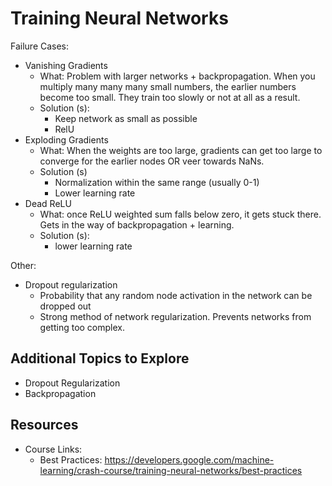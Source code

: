 # Training Neural Networks

Failure Cases: 
* Vanishing Gradients
	* What: Problem with larger networks + backpropagation. When you multiply many many many small numbers, the earlier numbers become too small. They train too slowly or not at all as a result.
	* Solution (s):
		* Keep network as small as possible
		* RelU
* Exploding Gradients
	* What: When the weights are too large, gradients can get too large to converge for the earlier nodes OR veer towards NaNs. 
	* Solution (s)
		* Normalization within the same range (usually 0-1)
		* Lower learning rate
* Dead ReLU 
	* What: once ReLU weighted sum falls below zero, it gets stuck there. Gets in the way of backpropagation + learning. 
	* Solution (s):
		* lower learning rate

Other: 
* Dropout regularization
	* Probability that any random node activation in the network can be dropped out
	* Strong method of network regularization. Prevents networks from getting too complex. 

## Additional Topics to Explore
* Dropout Regularization
* Backpropagation

## Resources
* Course Links:
	* Best Practices: https://developers.google.com/machine-learning/crash-course/training-neural-networks/best-practices